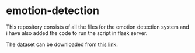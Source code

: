 # emotion-detection

This repository consists of all the files for the emotion detection system and i have also added the code to run the script in flask server.

The dataset can be downloaded from [this link](https://drive.google.com/file/d/1hiv6SnVW3U0Brw9h72Iz1SW6GhxhbkEg/view).
